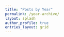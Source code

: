 ```yaml
---
title: "Posts by Year"
permalink: /year-archive/
layout: splash
author_profile: true
entries_layout: grid
---
```


